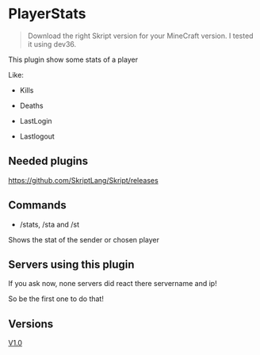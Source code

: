 # PlayerStats
> Download the right Skript version for your MineCraft version. I tested it using dev36.

This plugin show some stats of a player

Like:

- Kills

- Deaths

- LastLogin

- Lastlogout


## Needed plugins
https://github.com/SkriptLang/Skript/releases


## Commands 
- /stats, /sta and /st

Shows the stat of the sender or chosen player


## Servers using this plugin
If you ask now, none servers did react there servername and ip!

So be the first one to do that!


## Versions
[V1.0](https://github.com/JustJerBE/Skript-PlayerStats/tree/V1.0)
